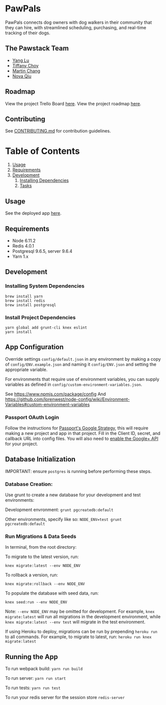# PawPals

PawPals connects dog owners with dog walkers in their community that they can hire, with streamlined scheduling, purchasing, and real-time tracking of their dogs.

## The Pawstack Team

- [Yang Lu](https://github.com/youngyanglu)
- [Tiffany Choy](https://github.com/tiffanycchoy)
- [Martin Chang](https://github.com/mkchang)
- [Nova Qiu](https://github.com/novyQ)

## Roadmap

View the project Trello Board [here](https://trello.com/b/FZuumD8M/pawpals).
View the project roadmap [here](https://docs.google.com/document/d/1LWzn1SkVHaMaY1HimDusVBBAdVLWXDyRKjBlrPgLf8I/edit?usp=sharing).

## Contributing

See [CONTRIBUTING.md](CONTRIBUTING.md) for contribution guidelines.

# Table of Contents

1. [Usage](#Usage)
1. [Requirements](#requirements)
1. [Development](#development)
    1. [Installing Dependencies](#installing-dependencies)
    1. [Tasks](#tasks)

## Usage

See the deployed app [here](https://paw-pals.herokuapp.com/).

## Requirements

- Node 6.11.2
- Redis 4.0.1
- Postgresql 9.6.5, server 9.6.4
- Yarn 1.x

## Development

### Installing System Dependencies

```
brew install yarn
brew install redis
brew install postgresql
```

### Install Project Dependencies

```
yarn global add grunt-cli knex eslint
yarn install
```

## App Configuration

Override settings `config/default.json` in any environment by making a copy of `config/ENV.example.json` and naming it `config/ENV.json` and setting the appropriate variable. 

For environments that require use of environment variables, you can supply variables as defined in `config/custom-environment-variables.json`.

See https://www.npmjs.com/package/config
And https://github.com/lorenwest/node-config/wiki/Environment-Variables#custom-environment-variables

### Passport OAuth Login

Follow the instructions for [Passport's Google Strategy](https://github.com/jaredhanson/passport-google-oauth2), this will require making a new project and app in that project. Fill in the Client ID, secret, and callback URL into config files. You will also need to [enable the Google+ API](https://console.developers.google.com/apis/api/plus.googleapis.com) for your project.

## Database Initialization

IMPORTANT: ensure `postgres` is running before performing these steps.

### Database Creation:

Use grunt to create a new database for your development and test environments:

Development envronment: `grunt pgcreatedb:default`

Other environments, specify like so: `NODE_ENV=test grunt pgcreatedb:default`

### Run Migrations & Data Seeds

In terminal, from the root directory:

To migrate to the latest version, run:

`knex migrate:latest --env NODE_ENV`

To rollback a version, run:

`knex migrate:rollback --env NODE_ENV`

To populate the database with seed data, run:

`knex seed:run --env NODE_ENV`

Note: `--env NODE_ENV` may be omitted for development. For example, `knex migrate:latest` will run all migrations in the development environment, while `knex migrate:latest --env test` will migrate in the test environment.

If using Heroku to deploy, migrations can be run by prepending `heroku run` to all commands. For example, to migrate to latest, run:
`heroku run knex migrate:latest`

## Running the App

To run webpack build: `yarn run build`

To run server: `yarn run start`

To run tests: `yarn run test`

To run your redis server for the session store `redis-server`


